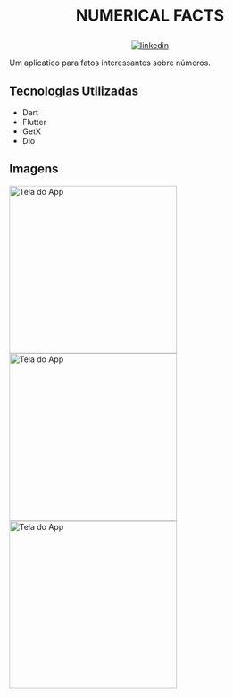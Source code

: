 # <p align="center"> NUMERICAL FACTS

<p align="center">
<a href="https://www.linkedin.com/in/saulo-nascimento-b6050b1b3/"><img src="https://img.icons8.com/android/24/000000/linkedin.png" alt="linkedin"></a>

</p>


Um aplicatico para fatos interessantes sobre números.
## Tecnologias Utilizadas
- Dart
- Flutter
- GetX
- Dio
## Imagens
<p float="left">
<img src="https://i.imgur.com/02tDM4t.png" alt="Tela do App" width="300"/>
<img src="https://i.imgur.com/INtdgaB.png" alt="Tela do App" width="300"/>
<img src="https://i.imgur.com/39QC9V3.png" alt="Tela do App" width="300"/>
</p>

